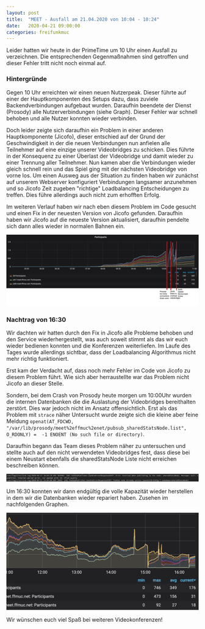 ```yaml
---
layout: post
title:  "MEET - Ausfall am 21.04.2020 von 10:04 - 10:24"
date:   2020-04-21 09:00:00
categories: freifunkmuc
---
```


Leider hatten wir heute in der PrimeTime um 10 Uhr einen Ausfall zu verzeichnen. Die entsprechenden Gegenmaßnahmen sind getroffen und dieser Fehler tritt nicht noch einmal auf.

### Hintergründe

Gegen 10 Uhr erreichten wir einen neuen Nutzerpeak. Dieser führte auf einer der Hauptkomponenten des Setups dazu, dass zuviele Backendverbindungen aufgebaut wurden. Daraufhin beendete der Dienst (Prosody) alle Nutzerverbindungen (siehe Graph). Dieser Fehler war schnell behoben und alle Nutzer konnten wieder verbinden.

Doch leider zeigte sich daraufhin ein Problem in einer anderen Hauptkomponente (Jicofo), dieser entschied auf der Grund der Geschwindigkeit in der die neuen Verbindungen nun anfielen alle Teilnehmer auf eine einzige unserer Videobridges zu schicken. Dies führte in der Konsequenz zu einer Überlast der Videobridge und damit wieder zu einer Trennung aller Teilnehmer. Nun kamen aber die Verbindungen wieder gleich schnell rein und das Spiel ging mit der nächsten Videobridge von vorne los. Um einen Ausweg aus der Situation zu finden haben wir zunächst auf unserem Webserver konfiguriert Verbindungen langsamer anzunehmen und so Jicofo Zeit zugeben "richtige" Loadbalancing Entscheidungen zu treffen. Dies führe allerdings auch nicht zum erhofften Erfolg. 

Im weiteren Verlauf haben wir nach eben diesem Problem im Code gesucht und einen Fix in der neuesten Version von Jicofo gefunden. Daraufhin haben wir Jicofo auf die neueste Version aktualisiert, daraufhin pendelte sich dann alles wieder in normalen Bahnen ein.

![Postmortem](/assets/posts/2020-04-21-postmortem.png)

### Nachtrag von 16:30

Wir dachten wir hatten durch den Fix in Jicofo alle Probleme behoben und den Service wiederhergestellt, was auch soweit stimmt als das wir euch wieder bedienen konnten und die Konferenzen weiterliefen. Im Laufe des Tages wurde allerdings sichtbar, dass der Loadbalancing Algorithmus nicht mehr richtig funktioniert. 

Erst kam der Verdacht auf, dass noch mehr Fehler im Code von Jicofo zu diesem Problem führt. Wie sich aber herraustellte war das Problem nicht Jicofo an dieser Stelle.

Sondern, bei dem Crash von Prosody heute morgen um 10:00Uhr wurden die internen Datenbanken die die Auslastung der Videobridges bereithalten zerstört. Dies war jedoch nicht im Ansatz offensichtlich. Erst als das Problem mit `strace` näher Untersucht wurde zeigte sich die kleine aber feine Meldung
``openat(AT_FDCWD, "/var/lib/prosody/meet%2effmuc%2enet/pubsub_sharedStatsNode.list", O_RDONLY) = 
-1 ENOENT (No such file or directory)``. 

Daraufhin begann das Team dieses Problem näher zu untersuchen und stellte auch auf den nicht verwendeten Videobridges fest, dass diese bei einem Neustart ebenfalls die sharedStatsNode Liste nicht erreichen beschreiben können.

![Postmortem - JVB](/assets/posts/2020-04-21-postmortem2.png)

Um 16:30 konnten wir dann endgültig die volle Kapazität wieder herstellen in dem wir die Datenbanken wieder repariert haben. Zusehen im nachfolgenden Graphen.

![Postmortem - Restored](/assets/posts/2020-04-21-postmortem3.png)

Wir wünschen euch viel Spaß bei weiteren Videokonferenzen!
